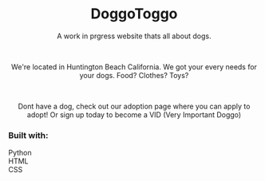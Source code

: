 <h1 align="center">DoggoToggo</h1>

<p align="center"> A work in prgress website thats all about dogs.</p><br/>
<p align="center"> We're located in Huntington Beach California. We got your every needs for your dogs. Food? Clothes? Toys?</p><br/>
<p align="center">Dont have a dog, check out our adoption page where you can apply to adopt! Or sign up today to become a VID (Very Important Doggo)<p/>

<h3>Built with:</h3>
<p>
  Python <br/>
  HTML <br/>
  CSS <br/>
  </p>

